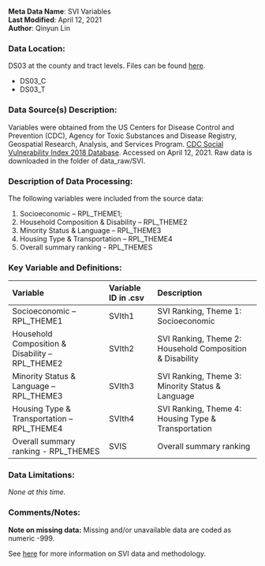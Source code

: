 **Meta Data Name**: SVI Variables  
**Last Modified**: April 12, 2021  
**Author**: Qinyun Lin   

### Data Location: 
DS03 at the county and tract levels. Files can be found [here](/data_final).

* DS03_C
* DS03_T

### Data Source(s) Description:  
Variables were obtained from the US Centers for Disease Control and Prevention (CDC), Agency for Toxic Substances and Disease Registry, Geospatial Research, Analysis, and Services Program. [CDC Social Vulnerability Index 2018 Database](https://www.atsdr.cdc.gov/placeandhealth/svi/data_documentation_download.html). Accessed on April 12, 2021. Raw data is downloaded in the folder of data_raw/SVI. 

### Description of Data Processing: 
The following variables were included from the source data:

1. Socioeconomic – RPL_THEME1;
2. Household Composition & Disability – RPL_THEME2
3. Minority Status & Language – RPL_THEME3
4. Housing Type & Transportation – RPL_THEME4
5. Overall summary ranking - RPL_THEMES

### Key Variable and Definitions:
| Variable | Variable ID in .csv | Description |
|:---------|:--------------------|:------------|
| Socioeconomic – RPL_THEME1 | SVIth1 | SVI Ranking, Theme 1: Socioeconomic |
| Household Composition & Disability – RPL_THEME2 | SVIth2 | SVI Ranking, Theme 2: Household Composition & Disability |
| Minority Status & Language – RPL_THEME3 | SVIth3 | SVI Ranking, Theme 3: Minority Status & Language |
| Housing Type & Transportation – RPL_THEME4 | SVIth4 | SVI Ranking, Theme 4: Housing Type & Transportation |
| Overall summary ranking - RPL_THEMES | SVIS | Overall summary ranking |

### Data Limitations:
*None at this time.*

### Comments/Notes:
**Note on missing data:** Missing and/or unavailable data are coded as numeric -999.  

See [here](https://www.atsdr.cdc.gov/placeandhealth/svi/documentation/SVI_documentation_2018.html) for more information on SVI data and methodology.  
